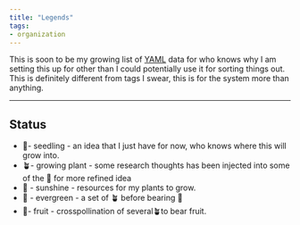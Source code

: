 ```yaml
---
title: "Legends"
tags:
- organization
---
```

This is soon to be my growing list of [YAML](https://en.wikipedia.org/wiki/YAML) data for who knows why I am setting this up for other than I could potentially use it for sorting things out. This is definitely different from tags I swear, this is for the system more than anything.
___
## Status
- 🌱- seedling - an idea that I just have for now, who knows where this will grow into. 
- 🪴- growing plant - some research thoughts has been injected into some of the 🌱 for more refined idea
- 🔆 - sunshine - resources for my plants to grow.
- 🌲 - evergreen - a set of 🪴 before bearing 🍇
- 🍇- fruit - crosspollination of several🪴to bear fruit.